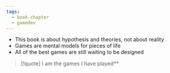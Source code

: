 ```yaml
---
tags:
  - book-chapter
  - gamedev
---
```

- This book is about hypothesis and theories, not about reality
- Games are mental models for pieces of life
- All of the best games are still waiting to be designed

> [!quote] I am the games I have played**
